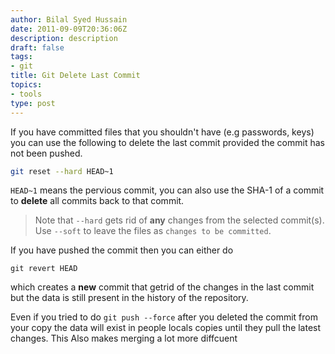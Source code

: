 ```yaml
---
author: Bilal Syed Hussain
date: 2011-09-09T20:36:06Z
description: description
draft: false
tags:
- git
title: Git Delete Last Commit
topics:
- tools
type: post
---
```



If you have committed files that you shouldn't have (e.g passwords, keys) you can use the following to delete the last commit provided the commit has not been pushed.

```bash
git reset --hard HEAD~1
```

`HEAD~1` means the pervious commit, you can also use the SHA-1 of a commit to **delete** all commits back to that commit.  

>   Note that `--hard` gets rid of **any** changes from the selected commit(s). Use `--soft` to leave the files as `changes to be committed`.

If you have pushed the commit then you can either do

```
git revert HEAD
```

which creates a **new** commit that getrid of the changes in the last commit but the data is still present in the history of the repository.

Even if you tried to do `git push --force` after you deleted the commit from your copy the data will exist in people locals copies until they pull the latest changes. This Also makes merging a lot more diffcuent
